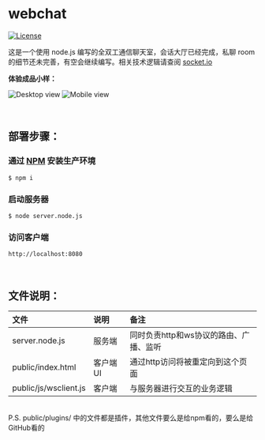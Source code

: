 # webchat

[![License](https://img.shields.io/github/license/kingsora/overlayscrollbars.svg?style=flat-square)](https://github.com/siteson/webchat/blob/main/LICENSE)

这是一个使用 node.js 编写的全双工通信聊天室，会话大厅已经完成，私聊 room 的细节还未完善，有空会继续编写。相关技术逻辑请查阅 [socket.io](https://socket.io/docs/v3)

**体验成品小样：** 

![Desktop view]("https://github.com/siteson/webchat/blob/main/readme_image/desktop.png")
![Mobile view]("https://github.com/siteson/webchat/blob/main/readme_image/phone.png")

<br>

## 部署步骤：

### 通过 [NPM](https://www.npmjs.com/) 安装生产环境
`$ npm i`

### 启动服务器
`$ node server.node.js`

### 访问客户端
`http://localhost:8080`

<br>

## 文件说明：
|   文件            |   说明    |   备注    |
|   :----            |   :----    | :---- |
|   server.node.js  |  服务端   |  同时负责http和ws协议的路由、广播、监听
|   public/index.html   |   客户端 UI  |   通过http访问将被重定向到这个页面
|   public/js/wsclient.js   |   客户端  |   与服务器进行交互的业务逻辑

<br>
P.S. public/plugins/ 中的文件都是插件，其他文件要么是给npm看的，要么是给GitHub看的